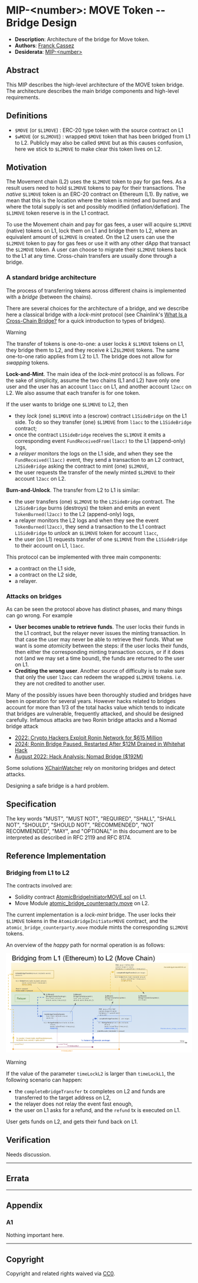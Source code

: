 # MIP-\<number\>: MOVE Token -- Bridge Design

- **Description**: Architecture of the bridge for Move token.
- **Authors**: [Franck Cassez](mailto:franck.cassez@movementlabs.xyz)
- **Desiderata**: [MIP-\<number\>](../MIP/mip-\<number\>)

## Abstract

This MIP describes the high-level architecture of the MOVE token bridge. The architecture describes the main bridge components and high-level requirements.

## Definitions

- `$MOVE` (or `$L1MOVE`) : ERC-20 type token with the source contract on L1
- `$wMOVE` (or `$L2MOVE`) : wrapped `$MOVE` token that has been bridged from L1 to L2. Publicly may also be called `$MOVE` but as this causes confusion, here we stick to `$L2MOVE` to make clear this token lives on L2.

## Motivation

The Movement chain (L2) uses the `$L2MOVE` token to pay for gas fees. As a result users need to hold `$L2MOVE` tokens to pay for their transactions.
The _native_ `$L1MOVE` token is an ERC-20 contract on Ethereum (L1).  By native, we mean that this is the location where the token is minted and burned and where the total supply is set and possibly modified (inflation/deflation). The `$L1MOVE` token reserve is in the L1 contract.

To use the Movement chain and pay for gas fees, a user will acquire `$L1MOVE` (native) tokens on L1, lock them on L1 and bridge them to L2, where an equivalent amount of `$L2MOVE` is created. On the L2 users can use the `$L2MOVE` token to pay for gas fees or use it with any other dApp that transact the `$L2MOVE` token.
A user can choose to migrate their `$L2MOVE` tokens back to the L1 at any time.
Cross-chain transfers are usually done through a bridge.

### A standard bridge architecture

The process of transferring tokens across different chains is implemented with a _bridge_ (between the chains).

There are several choices for the architecture of a bridge, and we describe here a classical bridge with a  _lock-mint_ protocol (see Chainlink's [What Is a Cross-Chain Bridge?](https://chain.link/education-hub/cross-chain-bridge) for a quick introduction to types of bridges).

> [!WARNING]  
> The transfer of tokens is one-to-one: a user locks $k$ `$L1MOVE` tokens on L1, they bridge them to L2, and they receive $k$ L2`$L2MOVE` tokens. The same one-to-one ratio applies from L2 to L1.  The bridge does not allow for _swapping_ tokens.

**Lock-and-Mint**. The main idea of the _lock-mint_ protocol is as follows. For the sake of simplicity, assume the two chains (L1 and L2) have only one user and the user has an account `l1acc` on L1, and another account `l2acc` on L2.  We also assume that each transfer is for one token.

If the user wants to bridge one `$L1MOVE` to L2, then

- they _lock_ (one) `$L1MOVE` into a (escrow) contract `L1SideBridge` on the L1 side. To do so they transfer (one) `$L1MOVE` from `l1acc` to the `L1SideBridge` contract;
- once the contract `L1SideBridge` receives the `$L1MOVE` it emits a corresponding event `FundReceivedFrom(l1acc)` to the L1 (append-only) logs,
- a _relayer_ monitors the logs on the L1 side, and when they see the `FundReceived(l1acc)` event, they send a transaction to an L2 contract, `L2SideBridge` asking the contract to mint (one)  `$L2MOVE`,
- the user requests the transfer of the newly minted `$L2MOVE` to their account `l2acc` on L2.

**Burn-and-Unlock**. The transfer from L2 to L1 is similar:

- the user transfers (one) `$L2MOVE` to the `L2SideBridge` contract. The `L2SideBridge` burns (destroys) the token and emits an event
`TokenBurned(l2acc)` to the L2 (append-only) logs,
- a relayer monitors the L2 logs and when they see the event `TokenBurned(l2acc)`, they send a transaction to the L1 contract `L1SideBridge` to _unlock_ an `$L1MOVE` token for account `l1acc`,
- the user (on L1)  requests transfer of one `$L1MOVE` from the  `L1SideBridge` to their account on L1,   `l1acc`.

This protocol can be implemented with three main components:

- a contract on the L1 side,
- a contract on the L2 side,
- a relayer.

### Attacks on bridges

As can be seen the protocol above has distinct phases, and many things can go wrong. For example

- **User becomes unable to retrieve funds**. The user locks their funds in the L1 contract, but the relayer never issues the minting transaction. In that case the user may never be able to retrieve their funds. What we want is some _atomicity_ between the steps: if the user locks their funds, then either the corresponding minting transaction occurs, or if it does not (and we may set a time bound), the funds are returned to the user on L1.
- **Crediting the wrong user**. Another source of difficulty is to make sure that only the user `l2acc` can redeem the wrapped `$L2MOVE` tokens. i.e. they are not credited to another user.

Many of the possibly issues have been thoroughly studied and bridges have been in operation for several years. However hacks related to bridges account for more than 1/3 of the total hacks value which tends to indicate that bridges are vulnerable, frequently attacked, and should be designed carefully. Infamous attacks are two Ronin bridge attacks and a Nomad bridge attack

- [2022: Crypto Hackers Exploit Ronin Network for $615 Million](https://www.bankinfosecurity.com/crypto-hackers-exploit-ronin-network-for-615-million-a-18810) 
- [2024: Ronin Bridge Paused, Restarted After $12M Drained in Whitehat Hack](https://www.coindesk.com/tech/2024/08/06/ronin-bridge-paused-after-9m-drained-in-apparent-whitehat-hack/)
- [August 2022: Hack Analysis: Nomad Bridge ($192M)](https://medium.com/immunefi/hack-analysis-nomad-bridge-august-2022-5aa63d53814a)

Some solutions [XChainWatcher](https://arxiv.org/abs/2410.02029) rely on monitoring bridges and detect attacks.

Designing a safe bridge is a hard problem.

## Specification

<!--

  The Specification section should describe the syntax and semantics of any new feature. The specification should be detailed enough to allow competing, interoperable implementations.

  It is recommended to follow RFC 2119 and RFC 8170. Do not remove the key word definitions if RFC 2119 and RFC 8170 are followed.

  TODO: Remove this comment before finalizing
-->

The key words "MUST", "MUST NOT", "REQUIRED", "SHALL", "SHALL NOT", "SHOULD", "SHOULD NOT", "RECOMMENDED", "NOT RECOMMENDED", "MAY", and "OPTIONAL" in this document are to be interpreted as described in RFC 2119 and RFC 8174.

## Reference Implementation

### Bridging from L1 to L2

The contracts involved are:

- Solidity contract [AtomicBridgeInitiatorMOVE.sol](https://github.com/movementlabsxyz/movement/blob/main/protocol-units/bridge/contracts/src/AtomicBridgeInitiatorMOVE.sol) on L1.
- Move Module [atomic_bridge_counterparty.move](https://github.com/movementlabsxyz/aptos-core/blob/061155119258caab512aec6aa860b086e5f312e0/aptos-move/framework/aptos-framework/sources/atomic_bridge.move#L1163) on L2.

The current implementation is a _lock-mint_ bridge. The user locks their `$L1MOVE` tokens in the `AtomicBridgeInitiatorMOVE` contract, and the `atomic_bridge_counterparty.move` module mints the corresponding `$L2MOVE` tokens.

An overview of the _happy_ path for normal operation is as follows:

![alt text](L1ToL2.png)

> [!WARNING]
If the value of the parameter `timeLockL2` is larger than `timeLockL1`, the following scenario can happen:

- the `completeBridgeTransfer` tx completes on L2 and funds are transferred to the target address on L2,
- the relayer does not relay the event fast enough,
- the user on L1 asks for a refund, and the `refund` tx is executed on L1.

User gets funds on L2, and gets their fund back on L1.

<!--
  The Reference Implementation section should include links to and an overview of a minimal implementation that assists in understanding or implementing this specification. The reference implementation is not a replacement for the Specification section, and the proposal should still be understandable without it.

  TODO: Remove this comment before submitting
-->

## Verification

<!--

  All proposals must contain a section that discusses the various aspects of verification pertinent to the introduced changes. This section should address:

  1. **Correctness**: Ensure that the proposed changes behave as expected in all scenarios. Highlight any tests, simulations, or proofs done to validate the correctness of the changes.

  2. **Security Implications**: Address the potential security ramifications of the proposal. This includes discussing security-relevant design decisions, potential vulnerabilities, important discussions, implementation-specific guidance, and pitfalls. Mention any threats, risks, and mitigation strategies associated with the proposal.

  3. **Performance Impacts**: Outline any performance tests conducted and the impact of the proposal on system performance. This could be in terms of speed, resource consumption, or other relevant metrics.

  4. **Validation Procedures**: Describe any procedures, tools, or methodologies used to validate the proposal against its requirements or objectives. 

  5. **Peer Review and Community Feedback**: Highlight any feedback from peer reviews or the community that played a crucial role in refining the verification process or the proposal itself.

  TODO: Remove this comment before submitting
-->

Needs discussion.

---

## Errata
<!--
  Errata should be maintained after publication.

  1. **Transparency and Clarity**: An erratum acknowledges any corrections made post-publication, ensuring that readers are not misled and are always equipped with the most accurate information.

  2. **Accountability**: By noting errors openly, we maintain a high level of responsibility and ownership over our content. It’s an affirmation that we value precision and are ready to correct oversights.

  Each erratum should briefly describe the discrepancy and the correction made, accompanied by a reference to the date and version of the proposal in which the error was identified.

  TODO: Maintain this comment.
-->

---

## Appendix
<!--
  The Appendix should contain an enumerated list of reference materials and notes.

  When referenced elsewhere each appendix should be called out with [A<number>](#A<number>) and should have a matching header.

  TODO: Remove this comment before finalizing.

-->

### A1

Nothing important here.

---

## Copyright

Copyright and related rights waived via [CC0](../LICENSE.md).
